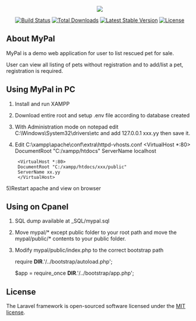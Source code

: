 <p align="center"><img src="https://laravel.com/assets/img/components/logo-laravel.svg"></p>

<p align="center">
<a href="https://travis-ci.org/laravel/framework"><img src="https://travis-ci.org/laravel/framework.svg" alt="Build Status"></a>
<a href="https://packagist.org/packages/laravel/framework"><img src="https://poser.pugx.org/laravel/framework/d/total.svg" alt="Total Downloads"></a>
<a href="https://packagist.org/packages/laravel/framework"><img src="https://poser.pugx.org/laravel/framework/v/stable.svg" alt="Latest Stable Version"></a>
<a href="https://packagist.org/packages/laravel/framework"><img src="https://poser.pugx.org/laravel/framework/license.svg" alt="License"></a>
</p>

## About MyPal

MyPal is a demo web application for user to list rescued pet for sale.

User can view all listing of pets without registration and to add/list a pet, registration is required.

## Using MyPal in PC

1) Install and run XAMPP
2) Download entire root and setup .env file according to database created
3) With Administration mode on notepad edit C:\Windows\System32\drivers\etc and add 127.0.0.1 xxx.yy then save it.
4) Edit C:\xampp\apache\conf\extra\httpd-vhosts.conf
        <VirtualHost *:80>
        DocumentRoot "C:/xampp/htdocs"
        ServerName localhost
        </VirtualHost>

        <VirtualHost *:80>
        DocumentRoot "C:/xampp/htdocs/xxx/public"
        ServerName xx.yy
        </VirtualHost>
5)Restart apache and view on browser

## Using on Cpanel

1) SQL dump available at _SQL/mypal.sql
2) Move mypal/* except public folder to your root path and move the mypal/public/* contents to your public folder.
3) Modify mypal/public/index.php to the correct bootstrap path

    require __DIR__.'/../bootstrap/autoload.php';

    $app = require_once __DIR__.'/../bootstrap/app.php';


## License

The Laravel framework is open-sourced software licensed under the [MIT license](http://opensource.org/licenses/MIT).
